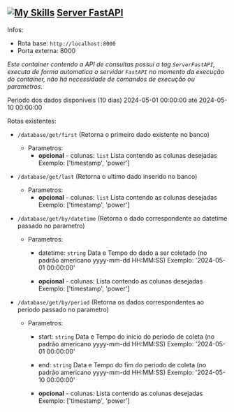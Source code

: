 [![My Skills](https://skillicons.dev/icons?i=fastapi)](https://skillicons.dev) [Server FastAPI](https://github.com/lucasspecht1/Teste_Data_Eng/tree/ServerFastAPI)
------------------

Infos:
  - Rota base: `http://localhost:8000`
  - Porta externa: 8000

_Este container contendo a API de consultas possui a tag `ServerFastAPI`,_
_executa de forma automatica o servidor `FastAPI` no momento da execução do container,_
_não há necessidade de comandos de execução ou parametros._

Periodo dos dados disponiveis (10 dias) 2024-05-01 00:00:00 até 2024-05-10 00:00:00

Rotas existentes:
  - `/database/get/first` (Retorna o primeiro dado existente no banco)
    - Parametros:
        - **opcional** - colunas: `list` Lista contendo as colunas desejadas 
                         Exemplo: ['timestamp', 'power']
 
  - `/database/get/last` (Retorna o ultimo dado inserido no banco)
    - Parametros:
        - **opcional** - colunas: `list` Lista contendo as colunas desejadas 
                         Exemplo: ['timestamp', 'power']

  - `/database/get/by/datetime` (Retorna o dado correspondente ao datetime passado no parametro)
    - Parametros:
        - datetime: `string` Data e Tempo do dado a ser coletado (no padrão americano yyyy-mm-dd HH:MM:SS)
           Exemplo: '2024-05-01 00:00:00'

        - **opcional** - colunas: Lista contendo as colunas desejadas 
                         Exemplo: ['timestamp', 'power']

  - `/database/get/by/period` (Retorna os dados correspondentes ao periodo passado no parametro)
    - Parametros:
        - start: `string` Data e Tempo do inicio do periodo de coleta (no padrão americano yyyy-mm-dd HH:MM:SS)
           Exemplo: '2024-05-01 00:00:00'

        - end: `string` Data e Tempo do fim do periodo de coleta (no padrão americano yyyy-mm-dd HH:MM:SS)
           Exemplo: '2024-05-10 00:00:00'

        - **opcional** - colunas: Lista contendo as colunas desejadas 
                         Exemplo: ['timestamp', 'power']